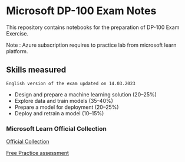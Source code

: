 # Microsoft DP-100 Exam Notes

This repository contains notebooks for the preparation of DP-100 Exam Exercise.

Note : Azure subscription requires to practice lab from microsoft learn platform.

## Skills measured
```English version of the exam updated on 14.03.2023 ```	

- Design and prepare a machine learning solution (20–25%)
- Explore data and train models (35–40%)
- Prepare a model for deployment (20–25%)
- Deploy and retrain a model (10–15%)


### Microsoft Learn Official Collection
 
[Official Collection](ttps://learn.microsoft.com/en-us/certifications/exams/dp-100/)

[Free Practice assessment](https://learn.microsoft.com/certifications/exams/dp-100/practice/assessment?assessment-type=practice&assessmentId=62)

